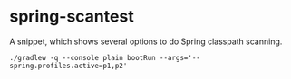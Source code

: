 # spring-scantest

A snippet, which shows several options to do Spring classpath scanning.

```
./gradlew -q --console plain bootRun --args='--spring.profiles.active=p1,p2'
```